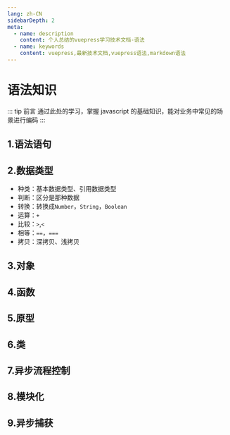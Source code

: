 ```yaml
---
lang: zh-CN
sidebarDepth: 2
meta:
  - name: description
    content: 个人总结的vuepress学习技术文档-语法
  - name: keywords
    content: vuepress,最新技术文档,vuepress语法,markdown语法
---
```


# 语法知识

::: tip 前言
通过此处的学习，掌握 javascript 的基础知识，能对业务中常见的场景进行编码
:::

## 1.语法语句

## 2.数据类型

- 种类：基本数据类型、引用数据类型
- 判断：区分是那种数据
- 转换：转换成`Number`，`String`，`Boolean`
- 运算：`+`
- 比较：`>`,`<`
- 相等：`==`，`===`
- 拷贝：深拷贝、浅拷贝

## 3.对象

## 4.函数

## 5.原型

## 6.类

## 7.异步流程控制

## 8.模块化

## 9.异步捕获
